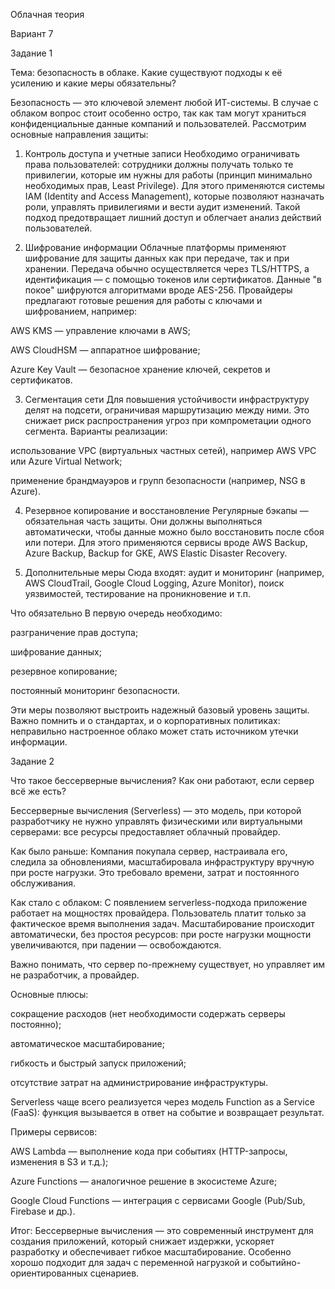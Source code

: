 Облачная теория

Вариант 7

Задание 1

Тема: безопасность в облаке. Какие существуют подходы к её усилению и какие меры обязательны?

Безопасность — это ключевой элемент любой ИТ-системы. В случае с облаком вопрос стоит особенно остро, так как там могут храниться конфиденциальные данные компаний и пользователей. Рассмотрим основные направления защиты:

1. Контроль доступа и учетные записи
Необходимо ограничивать права пользователей: сотрудники должны получать только те привилегии, которые им нужны для работы (принцип минимально необходимых прав, Least Privilege). Для этого применяются системы IAM (Identity and Access Management), которые позволяют назначать роли, управлять привилегиями и вести аудит изменений. Такой подход предотвращает лишний доступ и облегчает анализ действий пользователей.

2. Шифрование информации
Облачные платформы применяют шифрование для защиты данных как при передаче, так и при хранении. Передача обычно осуществляется через TLS/HTTPS, а идентификация — с помощью токенов или сертификатов. Данные "в покое" шифруются алгоритмами вроде AES-256. Провайдеры предлагают готовые решения для работы с ключами и шифрованием, например:

AWS KMS — управление ключами в AWS;

AWS CloudHSM — аппаратное шифрование;

Azure Key Vault — безопасное хранение ключей, секретов и сертификатов.

3. Сегментация сети
Для повышения устойчивости инфраструктуру делят на подсети, ограничивая маршрутизацию между ними. Это снижает риск распространения угроз при компрометации одного сегмента. Варианты реализации:

использование VPC (виртуальных частных сетей), например AWS VPC или Azure Virtual Network;

применение брандмауэров и групп безопасности (например, NSG в Azure).

4. Резервное копирование и восстановление
Регулярные бэкапы — обязательная часть защиты. Они должны выполняться автоматически, чтобы данные можно было восстановить после сбоя или потери. Для этого применяются сервисы вроде AWS Backup, Azure Backup, Backup for GKE, AWS Elastic Disaster Recovery.

5. Дополнительные меры
Сюда входят: аудит и мониторинг (например, AWS CloudTrail, Google Cloud Logging, Azure Monitor), поиск уязвимостей, тестирование на проникновение и т.п.

Что обязательно
В первую очередь необходимо:

разграничение прав доступа;

шифрование данных;

резервное копирование;

постоянный мониторинг безопасности.

Эти меры позволяют выстроить надежный базовый уровень защиты. Важно помнить и о стандартах, и о корпоративных политиках: неправильно настроенное облако может стать источником утечки информации.




Задание 2

Что такое бессерверные вычисления? Как они работают, если сервер всё же есть?

Бессерверные вычисления (Serverless) — это модель, при которой разработчику не нужно управлять физическими или виртуальными серверами: все ресурсы предоставляет облачный провайдер.

Как было раньше:
Компания покупала сервер, настраивала его, следила за обновлениями, масштабировала инфраструктуру вручную при росте нагрузки. Это требовало времени, затрат и постоянного обслуживания.

Как стало с облаком:
С появлением serverless-подхода приложение работает на мощностях провайдера. Пользователь платит только за фактическое время выполнения задач. Масштабирование происходит автоматически, без простоя ресурсов: при росте нагрузки мощности увеличиваются, при падении — освобождаются.

Важно понимать, что сервер по-прежнему существует, но управляет им не разработчик, а провайдер.

Основные плюсы:

сокращение расходов (нет необходимости содержать серверы постоянно);

автоматическое масштабирование;

гибкость и быстрый запуск приложений;

отсутствие затрат на администрирование инфраструктуры.

Serverless чаще всего реализуется через модель Function as a Service (FaaS): функция вызывается в ответ на событие и возвращает результат.

Примеры сервисов:

AWS Lambda — выполнение кода при событиях (HTTP-запросы, изменения в S3 и т.д.);

Azure Functions — аналогичное решение в экосистеме Azure;

Google Cloud Functions — интеграция с сервисами Google (Pub/Sub, Firebase и др.).

Итог:
Бессерверные вычисления — это современный инструмент для создания приложений, который снижает издержки, ускоряет разработку и обеспечивает гибкое масштабирование. Особенно хорошо подходит для задач с переменной нагрузкой и событийно-ориентированных сценариев.
